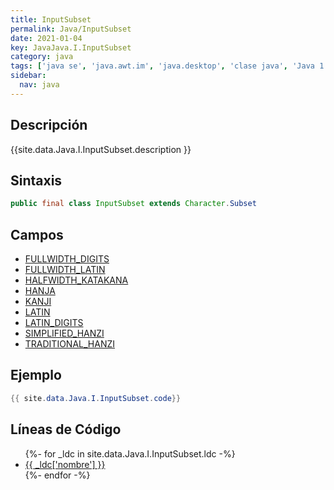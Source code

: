 ```yaml
---
title: InputSubset
permalink: Java/InputSubset
date: 2021-01-04
key: JavaJava.I.InputSubset
category: java
tags: ['java se', 'java.awt.im', 'java.desktop', 'clase java', 'Java 1.2']
sidebar: 
  nav: java
---
```


## Descripción
{{site.data.Java.I.InputSubset.description }}

## Sintaxis
~~~java
public final class InputSubset extends Character.Subset
~~~

## Campos
* [FULLWIDTH_DIGITS](/Java/InputSubset/FULLWIDTH_DIGITS)
* [FULLWIDTH_LATIN](/Java/InputSubset/FULLWIDTH_LATIN)
* [HALFWIDTH_KATAKANA](/Java/InputSubset/HALFWIDTH_KATAKANA)
* [HANJA](/Java/InputSubset/HANJA)
* [KANJI](/Java/InputSubset/KANJI)
* [LATIN](/Java/InputSubset/LATIN)
* [LATIN_DIGITS](/Java/InputSubset/LATIN_DIGITS)
* [SIMPLIFIED_HANZI](/Java/InputSubset/SIMPLIFIED_HANZI)
* [TRADITIONAL_HANZI](/Java/InputSubset/TRADITIONAL_HANZI)

## Ejemplo
~~~java
{{ site.data.Java.I.InputSubset.code}}
~~~

## Líneas de Código
<ul>
{%- for _ldc in site.data.Java.I.InputSubset.ldc -%}
   <li>
       <a href="{{_ldc['url'] }}">{{ _ldc['nombre'] }}</a>
   </li>
{%- endfor -%}
</ul>
